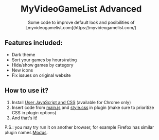 <div align="center">
  <h1>MyVideoGameList Advanced</h1>
  <p>Some code to improve default look and posibilities of [myvideogamelist.com](https://myvideogamelist.com/)</p>
</div>

## Features included:

- Dark theme
- Sort your games by hours/rating
- Hide/show games by category
- New icons
- Fix issues on original website

## How to use it?

1) Install [User JavaScript and CSS](https://chrome.google.com/webstore/detail/user-javascript-and-css/nbhcbdghjpllgmfilhnhkllmkecfmpld) (available for Chrome only)
2) Insert code from [main.js](main.js) and [style.css](style.css) in plugin (make sure to prioritize CSS in plugin options)
3) And that's it!

P.S.: you may try run it on another browser, for example Firefox has similar plugin names [Modus](https://addons.mozilla.org/ru/firefox/addon/modus-css-js/?src=search).
